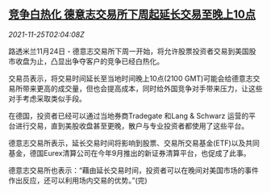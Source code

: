 <!--1637807462000-->
[竞争白热化 德意志交易所下周起延长交易至晚上10点](https://cn.reuters.com/article/dt-boerseextension-hours-1124-wedn-idCNKBS2IA04G)
------

<div><i>2021-11-25T02:04:08Z</i></div><p>路透米兰11月24日 - 德意志交易所下周一开始，将允许股票投资者交易到美国股市收盘为止，凸显出争夺客户的竞争已经白热化。</p><p>交易员表示，将交易时间延长至当地时间晚上10点(2100 GMT)可能会给德意志交易所带来更高的成交量，但也会提高成本，同时给外国竞争对手带来压力，让这些对手考虑采取类似手段。</p><p>在德国，投资者已经可以通过当地券商Tradegate  和Lang &amp; Schwarz 运营的平台进行交易，直到美股收盘甚至更晚，散户与专业投资者都使用了这些平台。</p><p>德意志交易所表示，延长交易时间将影响到股票、交易所交易基金(ETF)以及共同基金，德国Eurex清算公司在今年9月推出的新证券清算平台，也促成了此事。</p><p>德意志交易所也表示：“藉由延长交易时间，投资者可以在晚间对美国市场的事件作出反应，还可以利用场内交易的优势。”(完)</p>
